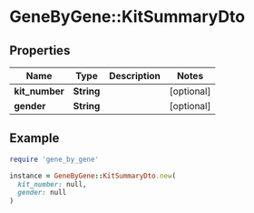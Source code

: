 # GeneByGene::KitSummaryDto

## Properties

| Name | Type | Description | Notes |
| ---- | ---- | ----------- | ----- |
| **kit_number** | **String** |  | [optional] |
| **gender** | **String** |  | [optional] |

## Example

```ruby
require 'gene_by_gene'

instance = GeneByGene::KitSummaryDto.new(
  kit_number: null,
  gender: null
)
```


